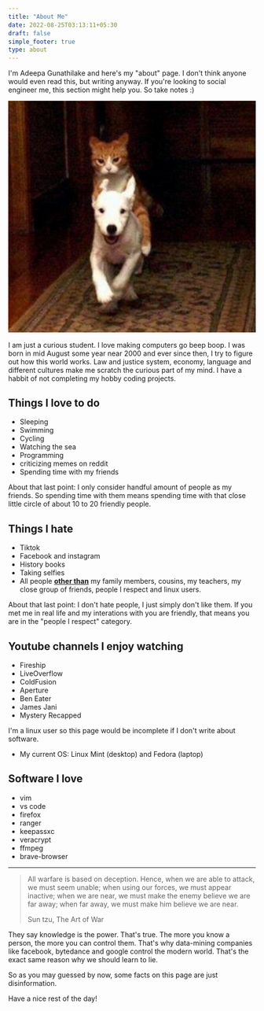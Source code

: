 ```yaml
---
title: "About Me"
date: 2022-08-25T03:13:11+05:30
draft: false
simple_footer: true
type: about
---
```


I'm Adeepa Gunathilake and here's my "about" page. I don't think anyone would
even read this, but writing anyway. If you're looking to social engineer me, this
section might help you. So take notes :)

![death-rode-a-pale-horse](/img/death-rode-pale-horse-cat-on-dog-2.jpg)

I am just a curious student. I love making computers go beep boop. I was born
in mid August some year near 2000 and ever since then, I try to figure out how
this world works.  Law and justice system, economy, language and different
cultures make me scratch the curious part of my mind. I have a habbit of not
completing my hobby coding projects.

## Things I love to do

+ Sleeping 
+ Swimming 
+ Cycling 
+ Watching the sea 
+ Programming 
+ criticizing memes on reddit 
+ Spending time with my friends

About that last point: I only consider handful amount of people as my friends.
So spending time with them means spending time with that close little circle of
about 10 to 20 friendly people.

## Things I hate

+ Tiktok
+ Facebook and instagram
+ History books
+ Taking selfies
+ All people **<u>other than</u>** my family members, cousins, my teachers, my
close group of friends, people I respect and linux users.

About that last point: I don't hate people, I just simply don't like them. If
you met me in real life and my interations with you are friendly, that means you
are in the "people I respect" category.

## Youtube channels I enjoy watching

+ Fireship
+ LiveOverflow
+ ColdFusion
+ Aperture
+ Ben Eater
+ James Jani
+ Mystery Recapped

I'm a linux user so this page would be incomplete if I don't write about
software.

+ My current OS: Linux Mint (desktop) and Fedora (laptop)

## Software I love

+ vim
+ vs code
+ firefox
+ ranger
+ keepassxc
+ veracrypt
+ ffmpeg
+ brave-browser

---


> All warfare is based on deception. Hence, when we are able to attack, we must
> seem unable; when using our forces, we must appear inactive; when we are near,
> we must make the enemy believe we are far away; when far away, we must make him
> believe we are near.
>
> Sun tzu, The Art of War

They say knowledge is the power. That's true. The more you know a person, the
more you can control them. That's why data-mining companies like facebook,
bytedance and google control the modern world. That's the exact same reason why
we should learn to lie.

So as you may guessed by now, some facts on this page are just disinformation.

Have a nice rest of the day!